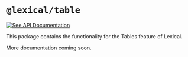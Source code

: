 # `@lexical/table`

[![See API Documentation](https://lexical.dev/img/see-api-documentation.svg)](https://lexical.dev/docs/api/modules/lexical_table)

This package contains the functionality for the Tables feature of Lexical.

More documentation coming soon.

